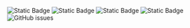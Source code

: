 ![Static Badge](https://img.shields.io/badge/blacklists-60-000000) ![Static Badge](https://img.shields.io/badge/blacklisted-3153905-cc0000) ![Static Badge](https://img.shields.io/badge/whitelisted-2243-00CC00) ![Static Badge](https://img.shields.io/badge/streaming_blacklist-28107-000000) ![GitHub issues](https://img.shields.io/github/issues/fabriziosalmi/blacklists)
